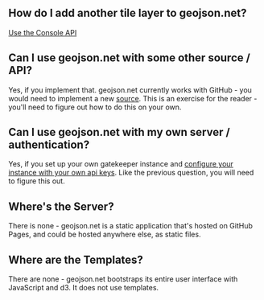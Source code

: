 ## How do I add another tile layer to geojson.net?

[Use the Console API](https://github.com/mapbox/geojson.net/blob/gh-pages/API.md#console-api)

## Can I use geojson.net with some other source / API?

Yes, if you implement that. geojson.net currently works with GitHub - you would need to implement a new [source](https://github.com/mapbox/geojson.net/tree/gh-pages/src/source).
This is an exercise for the reader - you'll need to figure out how to do this on your own.

## Can I use geojson.net with my own server / authentication?

Yes, if you set up your own gatekeeper instance and [configure your instance with your own api keys](https://github.com/mapbox/geojson.net/blob/gh-pages/src/config.js).
Like the previous question, you will need to figure this out.

## Where's the Server?

There is none - geojson.net is a static application that's hosted on GitHub Pages, and could be hosted anywhere
else, as static files.

## Where are the Templates?

There are none - geojson.net bootstraps its entire user interface with JavaScript and d3. It does not use templates.
